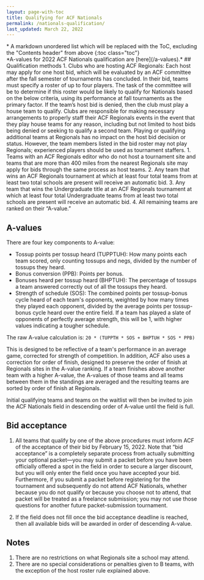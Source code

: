 ```yaml
---
layout: page-with-toc
title: Qualifying for ACF Nationals
permalink: /nationals-qualification/
last_updated: March 22, 2022
---
```


<div class="toc" markdown="1">
* A markdown unordered list which will be replaced with the ToC, excluding the "Contents header" from above
{:toc class="toc"}
</div>

<article class="toc-article" markdown="1">
*A-values for 2022 ACF Nationals qualification are [here](/a-values).*
## Qualification methods
1. Clubs who are hosting ACF Regionals: Each host may apply for one host bid, which will be evaluated by an ACF committee after the fall semester of tournaments has concluded. In their bid, teams must specify a roster of up to four players. The task of the committee will be to determine if this roster would be likely to qualify for Nationals based on the below criteria, using its performance at fall tournaments as the primary factor. If the team’s host bid is denied, then the club must play a house team to qualify. Clubs are responsible for making necessary arrangements to properly staff their ACF Regionals events in the event that they play house teams for any reason, including but not limited to host bids being denied or seeking to qualify a second team. Playing or qualifying additional teams at Regionals has no impact on the host bid decision or status. However, the team members listed in the bid roster may not play Regionals; experienced players should be used as tournament staffers.
1. Teams with an ACF Regionals editor who do not host a tournament site and teams that are more than 400 miles from the nearest Regionals site may apply for bids through the same process as host teams.
2. Any team that wins an ACF Regionals tournament at which at least four total teams from at least two total schools are present will receive an automatic bid.
3. Any team that wins the Undergraduate title at an ACF Regionals tournament at which at least four total Undergraduate teams from at least two total schools are present will receive an automatic bid.
4. All remaining teams are ranked on their “A-value.”

## A-values
There are four key components to A-value:
- Tossup points per tossup heard (TUPPTUH): How many points each team scored, only counting tossups and negs, divided by the number of tossups they heard.
- Bonus conversion (PPB): Points per bonus.
- Bonuses heard per tossup heard (BHPTUH): The percentage of tossups a team answered correctly out of all the tossups they heard.
- Strength of schedule (SOS): The combined points per tossup-bonus cycle heard of each team's opponents, weighted by how many times they played each opponent, divided by the average points per tossup-bonus cycle heard over the entire field. If a team has played a slate of opponents of perfectly average strength, this will be 1, with higher values indicating a tougher schedule.

The raw A-value calculation is:
`20 * (TUPPTH * SOS + BHPTUH * SOS * PPB)`

This is designed to be reflective of a team's performance in an average game, corrected for strength of competition. In addition, ACF also uses a correction for order of finish, designed to preserve the order of finish at Regionals sites in the A-value ranking. If a team finishes above another team with a higher A-value, the A-values of those teams and all teams between them in the standings are averaged and the resulting teams are sorted by order of finish at Regionals.

Initial qualifying teams and teams on the waitlist will then be invited to join the ACF Nationals field in descending order of A-value until the field is full.

## Bid acceptance
1. All teams that qualify by one of the above procedures must inform ACF of the acceptance of their bid by February 15, 2022. Note that “bid acceptance” is a completely separate process from actually submitting your optional packet—you may submit a packet before you have been officially offered a spot in the field in order to secure a larger discount, but you will only enter the field once you have accepted your bid. Furthermore, if you submit a packet before registering for the tournament and subsequently do not attend ACF Nationals, whether because you do not qualify or because you choose not to attend, that packet will be treated as a freelance submission; you may not use those questions for another future packet-submission tournament.

2. If the field does not fill once the bid acceptance deadline is reached, then all available bids will be awarded in order of descending A-value.

## Notes
1. There are no restrictions on what Regionals site a school may attend.
2. There are no special considerations or penalties given to B teams, with the exception of the host roster rule explained above.
</article>